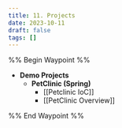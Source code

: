 ```yaml
---
title: 11. Projects
date: 2023-10-11
draft: false
tags: []
---
```

%% Begin Waypoint %%
- **Demo Projects**
	- **PetClinic (Spring)**
		- [[Petclinic IoC]]
		- [[PetClinic Overview]]

%% End Waypoint %%
